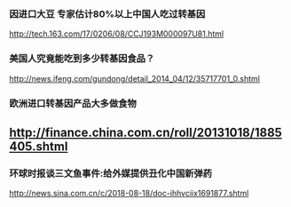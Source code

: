 ### 因进口大豆 专家估计80%以上中国人吃过转基因
http://tech.163.com/17/0206/08/CCJ193M000097U81.html
### 美国人究竟能吃到多少转基因食品？
http://news.ifeng.com/gundong/detail_2014_04/12/35717701_0.shtml
### 欧洲进口转基因产品大多做食物
http://finance.china.com.cn/roll/20131018/1885405.shtml
---
### 环球时报谈三文鱼事件:给外媒提供丑化中国新弹药
http://news.sina.com.cn/c/2018-08-18/doc-ihhvciix1691877.shtml